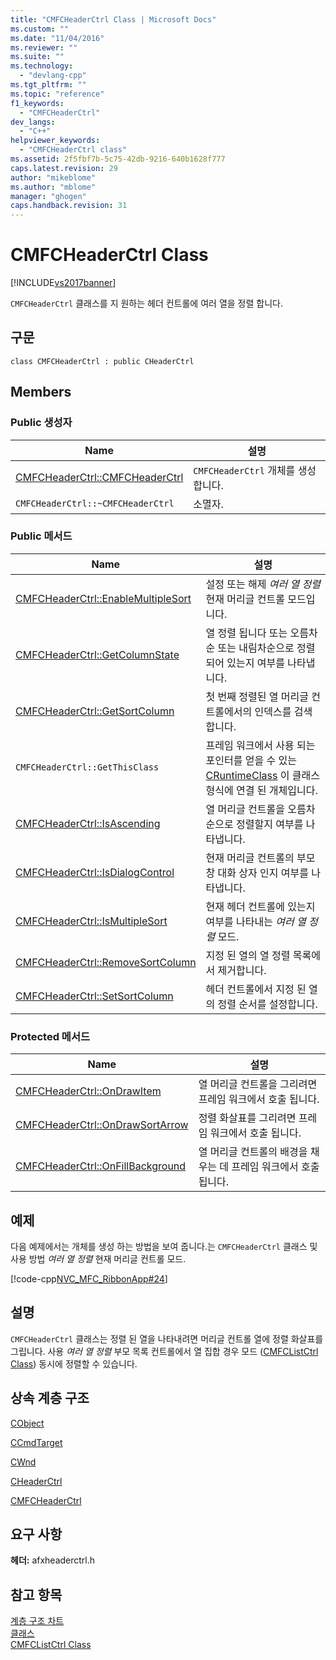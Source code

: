```yaml
---
title: "CMFCHeaderCtrl Class | Microsoft Docs"
ms.custom: ""
ms.date: "11/04/2016"
ms.reviewer: ""
ms.suite: ""
ms.technology: 
  - "devlang-cpp"
ms.tgt_pltfrm: ""
ms.topic: "reference"
f1_keywords: 
  - "CMFCHeaderCtrl"
dev_langs: 
  - "C++"
helpviewer_keywords: 
  - "CMFCHeaderCtrl class"
ms.assetid: 2f5fbf7b-5c75-42db-9216-640b1628f777
caps.latest.revision: 29
author: "mikeblome"
ms.author: "mblome"
manager: "ghogen"
caps.handback.revision: 31
---
```

# CMFCHeaderCtrl Class
[!INCLUDE[vs2017banner](../../assembler/inline/includes/vs2017banner.md)]

`CMFCHeaderCtrl` 클래스를 지 원하는 헤더 컨트롤에 여러 열을 정렬 합니다.  
  
## 구문  
  
```  
class CMFCHeaderCtrl : public CHeaderCtrl  
```  
  
## Members  
  
### Public 생성자  
  
|Name|설명|  
|----------|--------|  
|[CMFCHeaderCtrl::CMFCHeaderCtrl](../Topic/CMFCHeaderCtrl::CMFCHeaderCtrl.md)|`CMFCHeaderCtrl` 개체를 생성합니다.|  
|`CMFCHeaderCtrl::~CMFCHeaderCtrl`|소멸자.|  
  
### Public 메서드  
  
|Name|설명|  
|----------|--------|  
|[CMFCHeaderCtrl::EnableMultipleSort](../Topic/CMFCHeaderCtrl::EnableMultipleSort.md)|설정 또는 해제  *여러 열 정렬* 현재 머리글 컨트롤 모드입니다.|  
|[CMFCHeaderCtrl::GetColumnState](../Topic/CMFCHeaderCtrl::GetColumnState.md)|열 정렬 됩니다 또는 오름차순 또는 내림차순으로 정렬 되어 있는지 여부를 나타냅니다.|  
|[CMFCHeaderCtrl::GetSortColumn](../Topic/CMFCHeaderCtrl::GetSortColumn.md)|첫 번째 정렬된 열 머리글 컨트롤에서의 인덱스를 검색합니다.|  
|`CMFCHeaderCtrl::GetThisClass`|프레임 워크에서 사용 되는 포인터를 얻을 수 있는  [CRuntimeClass](../../mfc/reference/cruntimeclass-structure.md) 이 클래스 형식에 연결 된 개체입니다.|  
|[CMFCHeaderCtrl::IsAscending](../Topic/CMFCHeaderCtrl::IsAscending.md)|열 머리글 컨트롤을 오름차순으로 정렬할지 여부를 나타냅니다.|  
|[CMFCHeaderCtrl::IsDialogControl](../Topic/CMFCHeaderCtrl::IsDialogControl.md)|현재 머리글 컨트롤의 부모 창 대화 상자 인지 여부를 나타냅니다.|  
|[CMFCHeaderCtrl::IsMultipleSort](../Topic/CMFCHeaderCtrl::IsMultipleSort.md)|현재 헤더 컨트롤에 있는지 여부를 나타내는  *여러 열 정렬* 모드.|  
|[CMFCHeaderCtrl::RemoveSortColumn](../Topic/CMFCHeaderCtrl::RemoveSortColumn.md)|지정 된 열의 열 정렬 목록에서 제거합니다.|  
|[CMFCHeaderCtrl::SetSortColumn](../Topic/CMFCHeaderCtrl::SetSortColumn.md)|헤더 컨트롤에서 지정 된 열의 정렬 순서를 설정합니다.|  
  
### Protected 메서드  
  
|Name|설명|  
|----------|--------|  
|[CMFCHeaderCtrl::OnDrawItem](../Topic/CMFCHeaderCtrl::OnDrawItem.md)|열 머리글 컨트롤을 그리려면 프레임 워크에서 호출 됩니다.|  
|[CMFCHeaderCtrl::OnDrawSortArrow](../Topic/CMFCHeaderCtrl::OnDrawSortArrow.md)|정렬 화살표를 그리려면 프레임 워크에서 호출 됩니다.|  
|[CMFCHeaderCtrl::OnFillBackground](../Topic/CMFCHeaderCtrl::OnFillBackground.md)|열 머리글 컨트롤의 배경을 채우는 데 프레임 워크에서 호출 됩니다.|  
  
## 예제  
 다음 예제에서는 개체를 생성 하는 방법을 보여 줍니다.는 `CMFCHeaderCtrl` 클래스 및 사용 방법  *여러 열 정렬* 현재 머리글 컨트롤 모드.  
  
 [!code-cpp[NVC_MFC_RibbonApp#24](../../mfc/reference/codesnippet/CPP/cmfcheaderctrl-class_1.cpp)]  
  
## 설명  
 `CMFCHeaderCtrl` 클래스는 정렬 된 열을 나타내려면 머리글 컨트롤 열에 정렬 화살표를 그립니다.  사용  *여러 열 정렬* 부모 목록 컨트롤에서 열 집합 경우 모드 \([CMFCListCtrl Class](../../mfc/reference/cmfclistctrl-class.md)\) 동시에 정렬할 수 있습니다.  
  
## 상속 계층 구조  
 [CObject](../../mfc/reference/cobject-class.md)  
  
 [CCmdTarget](../../mfc/reference/ccmdtarget-class.md)  
  
 [CWnd](../../mfc/reference/cwnd-class.md)  
  
 [CHeaderCtrl](../../mfc/reference/cheaderctrl-class.md)  
  
 [CMFCHeaderCtrl](../../mfc/reference/cmfcheaderctrl-class.md)  
  
## 요구 사항  
 **헤더:** afxheaderctrl.h  
  
## 참고 항목  
 [계층 구조 차트](../../mfc/hierarchy-chart.md)   
 [클래스](../../mfc/reference/mfc-classes.md)   
 [CMFCListCtrl Class](../../mfc/reference/cmfclistctrl-class.md)